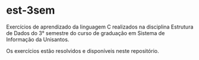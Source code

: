 # est-3sem
Exercícios de aprendizado da linguagem C realizados na disciplina Estrutura de Dados do  3° semestre do curso de graduação em Sistema de Informação da Unisantos.

Os exercícios estão resolvidos e disponíveis neste repositório.
